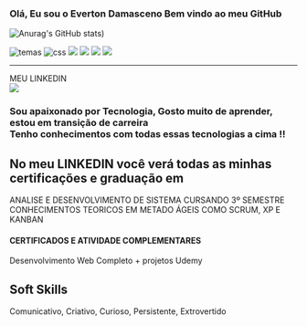 ### Olá, Eu sou o Everton Damasceno Bem vindo ao meu GitHub

![Anurag's GitHub stats](https://github-readme-stats.vercel.app/api?username=Eveton22&show_icons=true&theme=dracula))

![temas](https://img.shields.io/badge/HTML5-E34F26?style=for-the-badge&logo=html5&logoColor=white)
![css](https://img.shields.io/badge/CSS3-1572B6?style=for-the-badge&logo=css3&logoColor=white)
![](https://img.shields.io/badge/JavaScript-F7DF1E?style=for-the-badge&logo=javascript&logoColor=black)
![](https://img.shields.io/badge/React-20232A?style=for-the-badge&logo=react&logoColor=61DAFB)
![](https://img.shields.io/badge/Node.js-43853D?style=for-the-badge&logo=node.js&logoColor=white)
![](https://img.shields.io/badge/PHP-777BB4?style=for-the-badge&logo=php&logoColor=white)
<hr>

MEU LINKEDIN<BR/>
[![](https://img.shields.io/badge/LinkedIn-0077B5?style=for-the-badge&logo=linkedin&logoColor=white)](https://www.linkedin.com/in/everton-damasceno-da-silva/)

###   Sou apaixonado por Tecnologia, Gosto muito de aprender, estou em transição de carreira <br/> Tenho conhecimentos com todas essas tecnologias a cima !!
## No meu LINKEDIN você verá todas as minhas certificações e graduação em
ANALISE E DESENVOLVIMENTO DE SISTEMA CURSANDO 3º SEMESTRE<BR/>
CONHECIMENTOS TEORICOS EM METADO ÁGEIS COMO SCRUM, XP E KANBAN

<h4>CERTIFICADOS E ATIVIDADE COMPLEMENTARES</h4>

Desenvolvimento Web Completo + projetos Udemy


## Soft Skills 

Comunicativo,
Criativo,
Curioso,
Persistente,
Extrovertido 



